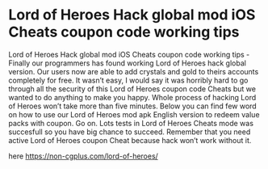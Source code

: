 # Lord of Heroes Hack global mod iOS Cheats coupon code working tips

Lord of Heroes Hack global mod iOS Cheats coupon code working tips - Finally our programmers has found working Lord of Heroes hack global version. Our users now are able to add crystals and gold to theirs accounts completely for free. It wasn’t easy, I would say it was horribly hard to go  through all the security of this Lord of Heroes coupon code Cheats but we wanted to do anything to make you happy. Whole process of hacking Lord of Heroes won’t take more than five minutes.  Below you can find few word on how to use our Lord of Heroes mod apk English version to redeem value packs with coupon. Go on. Lots tests in Lord of Heroes Cheats mode was succesfull so you have big chance to succeed. Remember that you need active Lord of Heroes coupon Cheat because hack won’t work without it.

here https://non-cgplus.com/lord-of-heroes/
